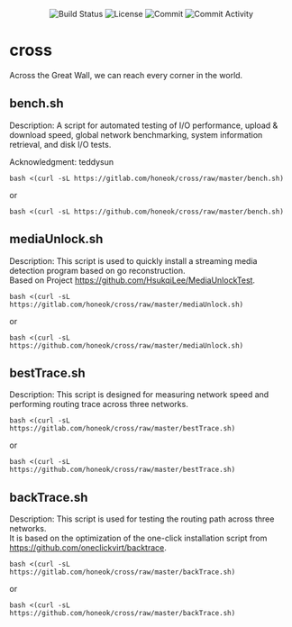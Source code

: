 <p align="center">
  <img src="https://github.com/honeok/cross/actions/workflows/shellcheck.yml/badge.svg" alt="Build Status" />
  <img src="https://img.shields.io/github/license/honeok/cross.svg?style=flat" alt="License" />
  <img src="https://img.shields.io/github/last-commit/honeok/cross" alt="Commit" />
  <img src="https://img.shields.io/github/commit-activity/m/honeok/cross.svg" alt="Commit Activity" />
</p>

# cross

Across the Great Wall, we can reach every corner in the world.

## bench.sh

Description: A script for automated testing of I/O performance, upload & download speed, global network benchmarking, system information retrieval, and disk I/O tests.

Acknowledgment: teddysun

```shell
bash <(curl -sL https://gitlab.com/honeok/cross/raw/master/bench.sh)
```
or
```shell
bash <(curl -sL https://github.com/honeok/cross/raw/master/bench.sh)
```

## mediaUnlock.sh

Description: This script is used to quickly install a streaming media detection program based on go reconstruction.<br>
Based on Project https://github.com/HsukqiLee/MediaUnlockTest.

```shell
bash <(curl -sL https://gitlab.com/honeok/cross/raw/master/mediaUnlock.sh)
```
or
```shell
bash <(curl -sL https://github.com/honeok/cross/raw/master/mediaUnlock.sh)
```

## bestTrace.sh

Description: This script is designed for measuring network speed and performing routing trace across three networks.

```shell
bash <(curl -sL https://gitlab.com/honeok/cross/raw/master/bestTrace.sh)
```
or
```shell
bash <(curl -sL https://github.com/honeok/cross/raw/master/bestTrace.sh)
```

## backTrace.sh

Description: This script is used for testing the routing path across three networks.<br>
It is based on the optimization of the one-click installation script from https://github.com/oneclickvirt/backtrace.

```shell
bash <(curl -sL https://gitlab.com/honeok/cross/raw/master/backTrace.sh)
```
or
```shell
bash <(curl -sL https://github.com/honeok/cross/raw/master/backTrace.sh)
```